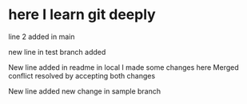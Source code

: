 # here I learn git deeply
line 2 added in main

new line in test branch added

New line added in readme in local
I made some changes here
Merged conflict resolved by accepting both changes

New line added
new change in sample branch
